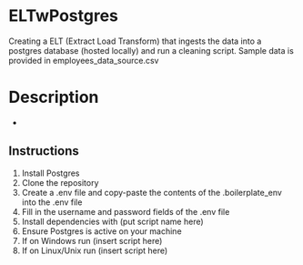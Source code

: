 # ELTwPostgres
Creating a ELT (Extract Load Transform) that ingests the data into a postgres database (hosted locally) and run a cleaning script. Sample data is provided in employees_data_source.csv

<h1>Description</h1>
<ul>
  <li></li>
</ul>
<h2>Instructions</h2>
<ol>
  <li>Install Postgres</li>
  <li>Clone the repository</li>
  <li>Create a .env file and copy-paste the contents of the .boilerplate_env into the .env file</li>
  <li>Fill in the username and password fields of the .env file</li>
  <li>Install dependencies with (put script name here)</li>
  <li>Ensure Postgres is active on your machine</li>
  <li>If on Windows run (insert script here)</li>
  <li>If on Linux/Unix run (insert script here)</li>
</ol>
